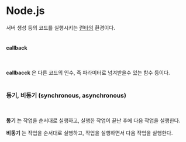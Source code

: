 # Node.js
서버 생성 등의 코드를 실행시키는 [런타임](https://ko.wikipedia.org/wiki/%EB%9F%B0%ED%83%80%EC%9E%84) 환경이다.
<br><br>

#### callback
<br>

__callbacck__ 은 다른 코드의 인수, 즉 파라미터로 넘겨받을수 있는 함수 등이다.<br><br>

### 동기, 비동기 (synchronous, asynchronous)
<br>
 
 __동기__ 는 작업을 순서대로 실행하고, 실행한 작업이 끝난 후에 다음 작업을 실행한다.
<br>

__비동기__ 는 작업을 순서대로 실행하고, 작업을 실행하면서 다음 작업을 실행한다.

